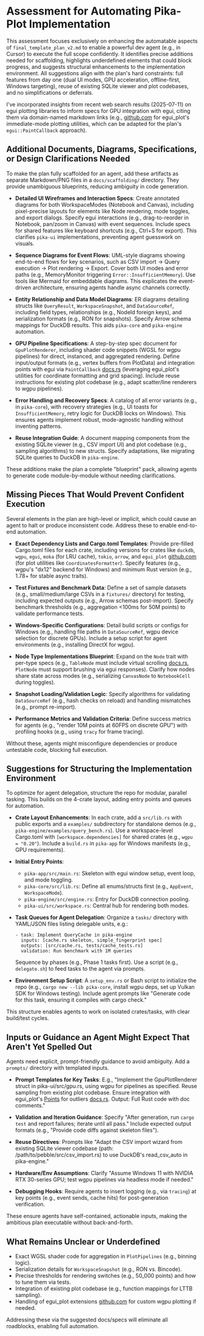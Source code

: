 # Assessment for Automating Pika-Plot Implementation

This assessment focuses exclusively on enhancing the automatable aspects of `final_template_plan_v2.md` to enable a powerful dev agent (e.g., in Cursor) to execute the full scope confidently. It identifies precise additions needed for scaffolding, highlights underdefined elements that could block progress, and suggests structural enhancements to the implementation environment. All suggestions align with the plan's hard constraints: full features from day one (dual UI modes, GPU acceleration, offline-first, Windows targeting), reuse of existing SQLite viewer and plot codebases, and no simplifications or deferrals.

I've incorporated insights from recent web search results (2025-07-11) on egui plotting libraries to inform specs for GPU integration with egui, citing them via domain-named markdown links (e.g., [github.com](https://github.com/emilk/egui_plot) for egui_plot's immediate-mode plotting utilities, which can be adapted for the plan's `egui::PaintCallback` approach).

## Additional Documents, Diagrams, Specifications, or Design Clarifications Needed

To make the plan fully scaffolded for an agent, add these artifacts as separate Markdown/PNG files in a `docs/scaffolding/` directory. They provide unambiguous blueprints, reducing ambiguity in code generation.

- **Detailed UI Wireframes and Interaction Specs**: Create annotated diagrams for both WorkspaceModes (Notebook and Canvas), including pixel-precise layouts for elements like Node rendering, mode toggles, and export dialogs. Specify egui interactions (e.g., drag-to-reorder in Notebook, pan/zoom in Canvas) with event sequences. Include specs for shared features like keyboard shortcuts (e.g., Ctrl+S for export). This clarifies `pika-ui` implementations, preventing agent guesswork on visuals.

- **Sequence Diagrams for Event Flows**: UML-style diagrams showing end-to-end flows for key scenarios, such as CSV import → Query execution → Plot rendering → Export. Cover both UI modes and error paths (e.g., MemoryMonitor triggering `Error::InsufficientMemory`). Use tools like Mermaid for embeddable diagrams. This explicates the event-driven architecture, ensuring agents handle async channels correctly.

- **Entity Relationship and Data Model Diagrams**: ER diagrams detailing structs like `QueryResult`, `WorkspaceSnapshot`, and `DataSourceRef`, including field types, relationships (e.g., NodeId foreign keys), and serialization formats (e.g., RON for snapshots). Specify Arrow schema mappings for DuckDB results. This aids `pika-core` and `pika-engine` automation.

- **GPU Pipeline Specifications**: A step-by-step spec document for `GpuPlotRenderer`, including shader code snippets (WGSL for wgpu pipelines) for direct, instanced, and aggregated rendering. Define input/output formats (e.g., vertex buffers from PlotData) and integration points with egui via `PaintCallback` [docs.rs](https://docs.rs/egui_plot/latest/egui_plot/struct.Plot.html) (leveraging egui_plot's utilities for coordinate formatting and grid spacing). Include reuse instructions for existing plot codebase (e.g., adapt scatter/line renderers to wgpu pipelines).

- **Error Handling and Recovery Specs**: A catalog of all error variants (e.g., in `pika-core`), with recovery strategies (e.g., UI toasts for `InsufficientMemory`, retry logic for DuckDB locks on Windows). This ensures agents implement robust, mode-agnostic handling without inventing patterns.

- **Reuse Integration Guide**: A document mapping components from the existing SQLite viewer (e.g., CSV import UI) and plot codebase (e.g., sampling algorithms) to new structs. Specify adaptations, like migrating SQLite queries to DuckDB in `pika-engine`.

These additions make the plan a complete "blueprint" pack, allowing agents to generate code module-by-module without needing clarifications.

## Missing Pieces That Would Prevent Confident Execution

Several elements in the plan are high-level or implicit, which could cause an agent to halt or produce inconsistent code. Address these to enable end-to-end automation.

- **Exact Dependency Lists and Cargo.toml Templates**: Provide pre-filled Cargo.toml files for each crate, including versions for crates like `duckdb`, `wgpu`, `egui`, `moka` (for LRU cache), `tokio`, `arrow`, and `egui_plot` [github.com](https://github.com/emilk/egui_plot) (for plot utilities like `CoordinatesFormatter`). Specify features (e.g., wgpu's "dx12" backend for Windows) and minimum Rust version (e.g., 1.78+ for stable async traits).

- **Test Fixtures and Benchmark Data**: Define a set of sample datasets (e.g., small/medium/large CSVs in a `fixtures/` directory) for testing, including expected outputs (e.g., Arrow schemas post-import). Specify benchmark thresholds (e.g., aggregation <100ms for 50M points) to validate performance tests.

- **Windows-Specific Configurations**: Detail build scripts or configs for Windows (e.g., handling file paths in `DataSourceRef`, wgpu device selection for discrete GPUs). Include a setup script for agent environments (e.g., installing DirectX for wgpu).

- **Node Type Implementations Blueprint**: Expand on the `Node` trait with per-type specs (e.g., `TableNode` must include virtual scrolling [docs.rs](https://docs.rs/egui_plot/latest/egui_plot/), `PlotNode` must support brushing via egui responses). Clarify how nodes share state across modes (e.g., serializing `CanvasNode` to `NotebookCell` during toggles).

- **Snapshot Loading/Validation Logic**: Specify algorithms for validating `DataSourceRef` (e.g., hash checks on reload) and handling mismatches (e.g., prompt re-import).

- **Performance Metrics and Validation Criteria**: Define success metrics for agents (e.g., "render 10M points at 60FPS on discrete GPU") with profiling hooks (e.g., using `tracy` for frame tracing).

Without these, agents might misconfigure dependencies or produce untestable code, blocking full execution.

## Suggestions for Structuring the Implementation Environment

To optimize for agent delegation, structure the repo for modular, parallel tasking. This builds on the 4-crate layout, adding entry points and queues for automation.

- **Crate Layout Enhancements**: In each crate, add a `src/lib.rs` with public exports and a `examples/` subdirectory for standalone demos (e.g., `pika-engine/examples/query_bench.rs`). Use a workspace-level Cargo.toml with `[workspace.dependencies]` for shared crates (e.g., `wgpu = "0.20"`). Include a `build.rs` in `pika-app` for Windows manifests (e.g., GPU requirements).

- **Initial Entry Points**: 
  - `pika-app/src/main.rs`: Skeleton with egui window setup, event loop, and mode toggling.
  - `pika-core/src/lib.rs`: Define all enums/structs first (e.g., `AppEvent`, `WorkspaceMode`).
  - `pika-engine/src/engine.rs`: Entry for DuckDB connection pooling.
  - `pika-ui/src/workspace.rs`: Central hub for rendering both modes.

- **Task Queues for Agent Delegation**: Organize a `tasks/` directory with YAML/JSON files listing delegable units, e.g.:
  ```
  - task: Implement QueryCache in pika-engine
    inputs: [cache.rs skeleton, simple_fingerprint spec]
    outputs: [src/cache.rs, tests/cache_tests.rs]
    validation: Run benchmark with 1M queries
  ```
  Sequence by phases (e.g., Phase 1 tasks first). Use a script (e.g., `delegate.sh`) to feed tasks to the agent via prompts.

- **Environment Setup Script**: A `setup_env.rs` or Bash script to initialize the repo (e.g., `cargo new --lib pika-core`, install wgpu deps, set up Vulkan SDK for Windows testing). Include agent prompts like "Generate code for this task, ensuring it compiles with cargo check."

This structure enables agents to work on isolated crates/tasks, with clear build/test cycles.

## Inputs or Guidance an Agent Might Expect That Aren't Yet Spelled Out

Agents need explicit, prompt-friendly guidance to avoid ambiguity. Add a `prompts/` directory with templated inputs.

- **Prompt Templates for Key Tasks**: E.g., "Implement the GpuPlotRenderer struct in pika-ui/src/gpu.rs, using wgpu for pipelines as specified. Reuse sampling from existing plot codebase. Ensure integration with egui_plot's [Points](https://docs.rs/egui_plot/latest/egui_plot/struct.Points.html) for outliers [docs.rs](https://docs.rs/egui_plot/latest/egui_plot/). Output: Full Rust code with doc comments."

- **Validation and Iteration Guidance**: Specify "After generation, run `cargo test` and report failures; iterate until all pass." Include expected output formats (e.g., "Provide code diffs against skeleton files").

- **Reuse Directives**: Prompts like "Adapt the CSV import wizard from existing SQLite viewer codebase (path: /path/to/pebble/src/csv_import.rs) to use DuckDB's read_csv_auto in pika-engine."

- **Hardware/Env Assumptions**: Clarify "Assume Windows 11 with NVIDIA RTX 30-series GPU; test wgpu pipelines via headless mode if needed."

- **Debugging Hooks**: Require agents to insert logging (e.g., via `tracing`) at key points (e.g., event sends, cache hits) for post-generation verification.

These ensure agents have self-contained, actionable inputs, making the ambitious plan executable without back-and-forth.

## What Remains Unclear or Underdefined

- Exact WGSL shader code for aggregation in `PlotPipelines` (e.g., binning logic).
- Serialization details for `WorkspaceSnapshot` (e.g., RON vs. Bincode).
- Precise thresholds for rendering switches (e.g., 50_000 points) and how to tune them via tests.
- Integration of existing plot codebase (e.g., function mappings for LTTB sampling).
- Handling of egui_plot extensions [github.com](https://github.com/kylc/egui_wgpu_plot) for custom wgpu plotting if needed.

Addressing these via the suggested docs/specs will eliminate all roadblocks, enabling full automation.